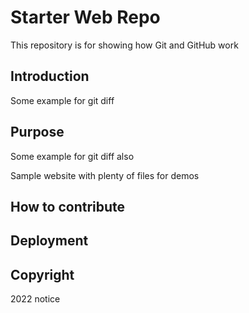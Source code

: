 # Starter Web Repo

This repository is for showing how Git and GitHub work

## Introduction

Some example for git diff

## Purpose

Some example for git diff also

Sample website with plenty of files for demos

## How to contribute

## Deployment

## Copyright

2022 notice